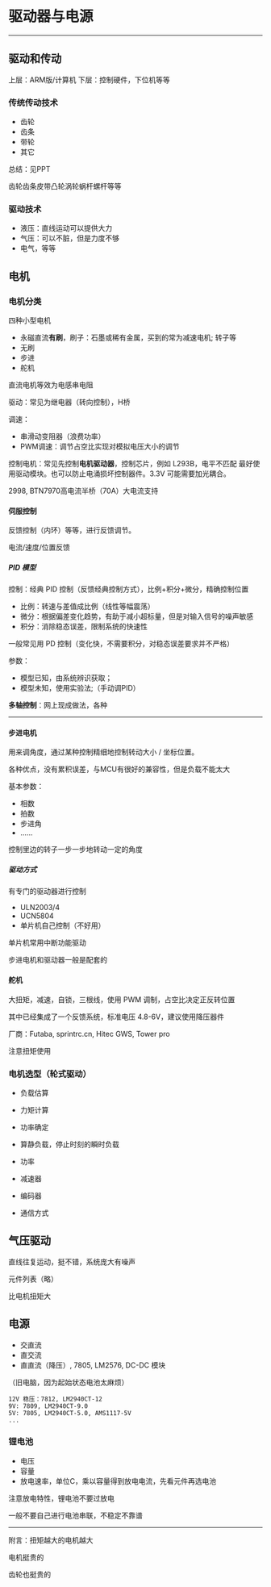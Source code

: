 # 驱动器与电源

* * *

## 驱动和传动

上层：ARM版/计算机
下层：控制硬件，下位机等等

### 传统传动技术

- 齿轮
- 齿条
- 带轮
- 其它

总结：见PPT

齿轮齿条皮带凸轮涡轮蜗杆螺杆等等

### 驱动技术

- 液压：直线运动可以提供大力
- 气压：可以不脏，但是力度不够
- 电气，等等

## 电机

### 电机分类

四种小型电机

- 永磁直流**有刷**，刷子：石墨或稀有金属，买到的常为减速电机; 转子等
- 无刷
- 步进
- 舵机

直流电机等效为电感串电阻

驱动：常见为继电器（转向控制），H桥

调速：
- 串滑动变阻器（浪费功率）
- PWM调速：调节占空比实现对模拟电压大小的调节

控制电机：常见先控制**电机驱动器**，控制芯片，例如 L293B，电平不匹配
最好使用驱动模块。也可以防止电涌损坏控制器件。3.3V 可能需要加光耦合。

2998, BTN7970高电流半桥（70A）大电流支持

#### 伺服控制

反馈控制（内环）等等，进行反馈调节。

电流/速度/位置反馈

##### PID 模型

控制：经典 PID 控制（反馈经典控制方式），比例+积分+微分，精确控制位置

- 比例：转速与差值成比例（线性等幅震荡）
- 微分：根据偏差变化趋势，有助于减小超标量，但是对输入信号的噪声敏感
- 积分：消除稳态误差，限制系统的快速性

一般常见用 PD 控制（变化快，不需要积分，对稳态误差要求并不严格）

参数：

- 模型已知，由系统辨识获取；
- 模型未知，使用实验法;（手动调PID）

**多轴控制**：网上现成做法，各种

--------------


#### 步进电机

用来调角度，通过某种控制精细地控制转动大小 / 坐标位置。

各种优点，没有累积误差，与MCU有很好的兼容性，但是负载不能太大

基本参数：

- 相数
- 拍数
- 步进角
- ……

控制里边的转子一步一步地转动一定的角度

##### 驱动方式

有专门的驱动器进行控制

- ULN2003/4
- UCN5804
- 单片机自己控制（不好用）

单片机常用中断功能驱动

步进电机和驱动器一般是配套的

#### 舵机

大扭矩，减速，自锁，三根线，使用 PWM 调制，占空比决定正反转位置

其中已经集成了一个反馈系统，标准电压 4.8-6V，建议使用降压器件

厂商：Futaba, sprintrc.cn, Hitec GWS, Tower pro

注意扭矩使用

### 电机选型（轮式驱动）

- 负载估算
- 力矩计算
- 功率确定
- 算静负载，停止时刻的瞬时负载

- 功率
- 减速器
- 编码器
- 通信方式

## 气压驱动

直线往复运动，挺不错，系统庞大有噪声

元件列表（略）

比电机扭矩大

## 电源

- 交直流
- 直交流
- 直直流（降压）, 7805, LM2576, DC-DC 模块

（旧电脑，因为起始状态电池太麻烦）

    12V 稳压：7812, LM2940CT-12
    9V: 7809, LM2940CT-9.0
    5V: 7805, LM2940CT-5.0, AMS1117-5V
    ...

### 锂电池

- 电压
- 容量
- 放电速率，单位C，乘以容量得到放电电流，先看元件再选电池

注意放电特性，锂电池不要过放电

一般不要自己进行电池串联，不稳定不靠谱

* * *

附言：扭矩越大的电机越大

电机挺贵的

齿轮也挺贵的
